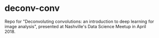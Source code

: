 # deconv-conv
Repo for "Deconvoluting convolutions: an introduction to deep learning for image analysis", presented at Nashville's Data Science Meetup in April 2018.
